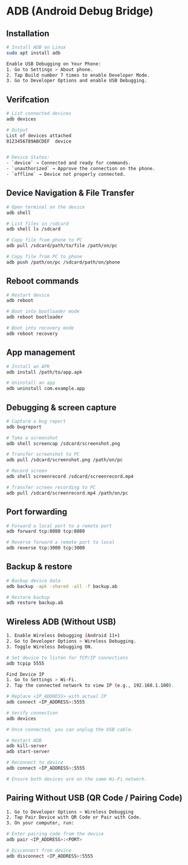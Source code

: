 # ADB (Android Debug Bridge)

## Installation

```bash
# Install ADB on Linux
sudo apt install adb

Enable USB Debugging on Your Phone:
1. Go to Settings > About phone.
2. Tap Build number 7 times to enable Developer Mode.
3. Go to Developer Options and enable USB Debugging.
```

## Verifcation

```bash
# List connected devices
adb devices

# Output
List of devices attached
0123456789ABCDEF  device


# Device States:
- `device` → Connected and ready for commands.
- `unauthorized` → Approve the connection on the phone.
- `offline` → Device not properly connected.
```

## Device Navigation & File Transfer

```bash
# Open terminal on the device
adb shell

# List files in /sdcard
adb shell ls /sdcard

# Copy file from phone to PC
adb pull /sdcard/path/to/file /path/on/pc

# Copy file from PC to phone
adb push /path/on/pc /sdcard/path/on/phone
```

## Reboot commands

```bash
# Restart device
adb reboot

# Boot into bootloader mode
adb reboot bootloader

# Boot into recovery mode
adb reboot recovery
```

## App management

```bash
# Install an APK
adb install /path/to/app.apk

# Uninstall an app
adb uninstall com.example.app
```

## Debugging & screen capture

```bash
# Capture a bug report
adb bugreport

# Take a screenshot
adb shell screencap /sdcard/screenshot.png

# Transfer screenshot to PC
adb pull /sdcard/screenshot.png /path/on/pc

# Record screen
adb shell screenrecord /sdcard/screenrecord.mp4

# Transfer screen recording to PC
adb pull /sdcard/screenrecord.mp4 /path/on/pc
```

## Port forwarding

```bash
# Forward a local port to a remote port
adb forward tcp:8080 tcp:8080

# Reverse forward a remote port to local
adb reverse tcp:3000 tcp:3000
```

## Backup & restore

```bash
# Backup device data
adb backup -apk -shared -all -f backup.ab

# Restore backup
adb restore backup.ab
```

## Wireless ADB (Without USB)

```bash
1. Enable Wireless Debugging (Android 11+)
2. Go to Developer Options > Wireless Debugging.
3. Toggle Wireless Debugging ON.

# Set device to listen for TCP/IP connections
adb tcpip 5555

Find Device IP
1. Go to Settings > Wi-Fi.
2. Tap the connected network to view IP (e.g., 192.168.1.100).

# Replace <IP_ADDRESS> with actual IP
adb connect <IP_ADDRESS>:5555

# Verify connection
adb devices

# Once connected, you can unplug the USB cable.

# Restart ADB
adb kill-server
adb start-server

# Reconnect to device
adb connect <IP_ADDRESS>:5555

# Ensure both devices are on the same Wi-Fi network.
```

## Pairing Without USB (QR Code / Pairing Code)

```bash
1. Go to Developer Options > Wireless Debugging
2. Tap Pair Device with QR Code or Pair with Code.
3. On your computer, run:

# Enter pairing code from the device
adb pair <IP_ADDRESS>:<PORT>

# Disconnect from device
adb disconnect <IP_ADDRESS>:5555
```
